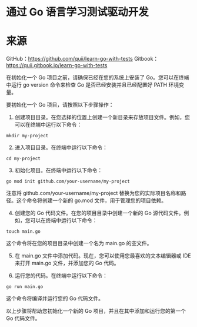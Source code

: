 # 通过 Go 语言学习测试驱动开发
# 来源
GitHub：https://github.com/quii/learn-go-with-tests
Gitbook：https://quii.gitbook.io/learn-go-with-tests


在初始化一个 Go 项目之前，请确保已经在您的系统上安装了 Go。您可以在终端中运行 go version 命令来检查 Go 是否已经安装并且已经配置好 PATH 环境变量。

要初始化一个 Go 项目，请按照以下步骤操作：

1. 创建项目目录。在您选择的位置上创建一个新目录来存放项目文件。例如，您可以在终端中运行以下命令：


  ```shell
  mkdir my-project
  ```
2. 进入项目目录。在终端中运行以下命令：


  ```shell
  cd my-project
  ```
3. 初始化项目。在终端中运行以下命令：


  ```shell
  go mod init github.com/your-username/my-project
  ```

  注意将 github.com/your-username/my-project 替换为您的实际项目名称和路径。这个命令将创建一个新的 go.mod 文件，用于管理您的项目依赖。

4. 创建您的 Go 代码文件。在您的项目目录中创建一个新的 Go 源代码文件。例如，您可以在终端中运行以下命令：

  ```shell
  touch main.go
  ```

  这个命令将在您的项目目录中创建一个名为 main.go 的空文件。

5. 在 main.go 文件中添加代码。现在，您可以使用您最喜欢的文本编辑器或 IDE 来打开 main.go 文件，并添加您的 Go 代码。

6. 运行您的代码。在终端中运行以下命令：

  ```shell
  go run main.go
  ```

  这个命令将编译并运行您的 Go 代码文件。

以上步骤将帮助您初始化一个新的 Go 项目，并且在其中添加和运行您的第一个 Go 代码文件。